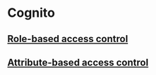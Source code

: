 # Cognito 

## [Role-based access control](https://docs.aws.amazon.com/cognito/latest/developerguide/role-based-access-control.html)

## [Attribute-based access control](https://www.chaosgears.com/post/enabling-amazon-cognito-identity-pools-and-aws-iam-to-perform-attribute-based-access-control)
